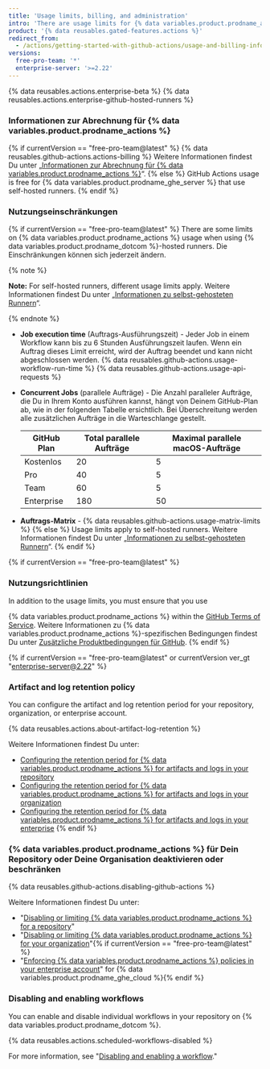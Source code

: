 ```yaml
---
title: 'Usage limits, billing, and administration'
intro: 'There are usage limits for {% data variables.product.prodname_actions %} workflows. Usage charges apply to repositories that go beyond the amount of free minutes and storage for a repository.'
product: '{% data reusables.gated-features.actions %}'
redirect_from:
  - /actions/getting-started-with-github-actions/usage-and-billing-information-for-github-actions
versions:
  free-pro-team: '*'
  enterprise-server: '>=2.22'
---
```


{% data reusables.actions.enterprise-beta %}
{% data reusables.actions.enterprise-github-hosted-runners %}

### Informationen zur Abrechnung für {% data variables.product.prodname_actions %}

{% if currentVersion == "free-pro-team@latest" %}
{% data reusables.github-actions.actions-billing %} Weitere Informationen findest Du unter „[Informationen zur Abrechnung für {% data variables.product.prodname_actions %}](/github/setting-up-and-managing-billing-and-payments-on-github/about-billing-for-github-actions)“.
{% else %}
GitHub Actions usage is free for
{% data variables.product.prodname_ghe_server %} that use self-hosted runners.
{% endif %}

### Nutzungseinschränkungen

{% if currentVersion == "free-pro-team@latest" %}
There are some limits on
{% data variables.product.prodname_actions %} usage when using {% data variables.product.prodname_dotcom %}-hosted runners. Die Einschränkungen können sich jederzeit ändern.

{% note %}

**Note:** For self-hosted runners, different usage limits apply. Weitere Informationen findest Du unter „[Informationen zu selbst-gehosteten Runnern](/actions/hosting-your-own-runners/about-self-hosted-runners/#usage-limits)“.

{% endnote %}

- **Job execution time** (Auftrags-Ausführungszeit) - Jeder Job in einem Workflow kann bis zu 6 Stunden Ausführungszeit laufen. Wenn ein Auftrag dieses Limit erreicht, wird der Auftrag beendet und kann nicht abgeschlossen werden.
{% data reusables.github-actions.usage-workflow-run-time %}
{% data reusables.github-actions.usage-api-requests %}
- **Concurrent Jobs** (parallele Aufträge) - Die Anzahl paralleler Aufträge, die Du in Ihrem Konto ausführen kannst, hängt von Deinem GitHub-Plan ab, wie in der folgenden Tabelle ersichtlich. Bei Überschreitung werden alle zusätzlichen Aufträge in die Warteschlange gestellt.

  | GitHub Plan | Total parallele Aufträge | Maximal parallele macOS-Aufträge |
  | ----------- | ------------------------ | -------------------------------- |
  | Kostenlos   | 20                       | 5                                |
  | Pro         | 40                       | 5                                |
  | Team        | 60                       | 5                                |
  | Enterprise  | 180                      | 50                               |
- **Auftrags-Matrix** - {% data reusables.github-actions.usage-matrix-limits %}
{% else %}
Usage limits apply to self-hosted runners. Weitere Informationen findest Du unter „[Informationen zu selbst-gehosteten Runnern](/actions/hosting-your-own-runners/about-self-hosted-runners/#usage-limits)“.
{% endif %}

{% if currentVersion == "free-pro-team@latest" %}
### Nutzungsrichtlinien
In addition to the usage limits, you must ensure that you use

{% data variables.product.prodname_actions %} within the [GitHub Terms of Service](/articles/github-terms-of-service/). Weitere Informationen zu {% data variables.product.prodname_actions %}-spezifischen Bedingungen findest Du unter [Zusätzliche Produktbedingungen für GitHub](/github/site-policy/github-additional-product-terms#a-actions-usage).
{% endif %}

{% if currentVersion == "free-pro-team@latest" or currentVersion ver_gt "enterprise-server@2.22" %}
### Artifact and log retention policy

You can configure the artifact and log retention period for your repository, organization, or enterprise account.

{% data reusables.actions.about-artifact-log-retention %}

Weitere Informationen findest Du unter:

- [Configuring the retention period for {% data variables.product.prodname_actions %} for artifacts and logs in your repository](/github/administering-a-repository/configuring-the-retention-period-for-github-actions-artifacts-and-logs-in-your-repository)
- [Configuring the retention period for {% data variables.product.prodname_actions %} for artifacts and logs in your organization](/github/setting-up-and-managing-organizations-and-teams/configuring-the-retention-period-for-github-actions-artifacts-and-logs-in-your-organization)
- [Configuring the retention period for {% data variables.product.prodname_actions %} for artifacts and logs in your enterprise](/github/setting-up-and-managing-your-enterprise-account/configuring-the-retention-period-for-github-actions-artifacts-and-logs-in-your-enterprise-account)
{% endif %}

### {% data variables.product.prodname_actions %} für Dein Repository oder Deine Organisation deaktivieren oder beschränken

{% data reusables.github-actions.disabling-github-actions %}

Weitere Informationen findest Du unter:
- "[Disabling or limiting {% data variables.product.prodname_actions %} for a repository](/github/administering-a-repository/disabling-or-limiting-github-actions-for-a-repository)"
- "[Disabling or limiting {% data variables.product.prodname_actions %} for your organization](/github/setting-up-and-managing-organizations-and-teams/disabling-or-limiting-github-actions-for-your-organization)"{% if currentVersion == "free-pro-team@latest" %}
- "[Enforcing {% data variables.product.prodname_actions %} policies in your enterprise account](/github/setting-up-and-managing-your-enterprise-account/enforcing-github-actions-policies-in-your-enterprise-account)" for {% data variables.product.prodname_ghe_cloud %}{% endif %}

### Disabling and enabling workflows

You can enable and disable individual workflows in your repository on {% data variables.product.prodname_dotcom %}.

{% data reusables.actions.scheduled-workflows-disabled %}

For more information, see "[Disabling and enabling a workflow](/actions/managing-workflow-runs/disabling-and-enabling-a-workflow)."
